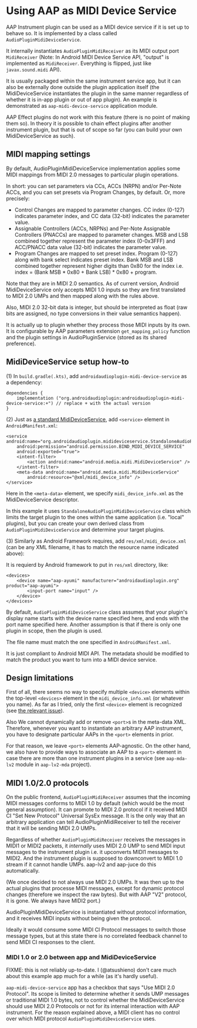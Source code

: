 # Using AAP as MIDI Device Service

AAP Instrument plugin can be used as a MIDI device service if it is set up to behave so. It is implemented by a class called `AudioPluginMidiDeviceService`.

It internally instantiates `AudioPluginMidiReceiver` as its MIDI output port `MidiReceiver` (Note: In Android MIDI Device Service API, "output" is implemented as `MidiReceiver`. Everything is flipped, just like `javax.sound.midi` API).

It is usually packaged within the same instrument service app, but it can also be externally done outside the plugin application itself (the MidiDeviceService instantiates the plugin in the same manner regardless of whether it is in-app plugin or out of app plugin). An example is demonstrated as `aap-midi-device-service` application module.

AAP Effect plugins do not work with this feature (there is no point of making them so). In theory it is possible to chain effect plugins after another instrument plugin, but that is out of scope so far (you can build your own MidiDeviceService as such).

## MIDI mapping settings

By default, AudioPluginMidiDeviceService implementation applies some MIDI mappings from MIDI 2.0 messages to particular plugin operations.

In short: you can set parameters via CCs, ACCs (NRPN) and/or Per-Note ACCs, and you can set presets via Program Changes, by default. Or, more precisely:

- Control Changes are mapped to parameter changes. CC index (0-127) indicates parameter index, and CC data (32-bit) indicates the parameter value.
- Assignable Controllers (ACCs, NRPNs) and Per-Note Assignable Controllers (PNACCs) are mapped to parameter changes. MSB and LSB combined together represent the parameter index (0-0x3FFF) and ACC/PNACC data value (32-bit) indicates the parameter value.
- Program Changes are mapped to set preset index. Program (0-127) along with bank select indicates preset index. Bank MSB and LSB combined together represent higher digits than 0x80 for the index i.e. index = (Bank MSB * 0x80 + Bank LSB) * 0x80 + program.

Note that they are in MIDI 2.0 semantics. As of current version, Android MidiDeviceService only accepts MIDI 1.0 inputs so they are first translated to MIDI 2.0 UMPs and then mapped along with the rules above.

Also, MIDI 2.0 32-bit data is integer, but should be interpreted as float (raw bits are assigned, no type conversions in their value semantics happen).

It is actually up to plugin whether they process those MIDI inputs by its own. It is configurable by AAP parameters extension `get_mapping_policy` function and the plugin settings in AudioPluginService (stored as its shared preference).

## MidiDeviceService setup how-to

(1) In `build.gradle(.kts)`, add `androidaudioplugin-midi-device-service` as a dependency:

```
dependencies {
    implementation ("org.androidaudioplugin:androidaudioplugin-midi-device-service:+") // replace + with the actual version
}
```

(2) Just as [a standard MidiDeviceService](https://developer.android.com/reference/android/media/midi/package-summary#manifest_files), add `<service>` element in `AndroidManifest.xml`:

```
<service android:name="org.androidaudioplugin.midideviceservice.StandaloneAudioPluginMidiDeviceService"
    android:permission="android.permission.BIND_MIDI_DEVICE_SERVICE"
    android:exported="true">
    <intent-filter>
        <action android:name="android.media.midi.MidiDeviceService" />
    </intent-filter>
    <meta-data android:name="android.media.midi.MidiDeviceService"
        android:resource="@xml/midi_device_info" />
</service>
```

Here in the `<meta-data>` element, we specify `midi_device_info.xml` as the MidiDeviceService descriptor.

In this example it uses `StandaloneAudioPluginMidiDeviceService` class which limits the target plugin to the ones within the same application (i.e. "local" plugins), but you can create your own derived class from `AudioPluginMidiDeviceService` and determine your target plugins.

(3) Similarly as Android Framework requires, add `res/xml/midi_device.xml` (can be any XML filename, it has to match the resource name indicated above):

It is requierd by Android framework to put in `res/xml` directory, like:

```
<devices>
    <device name="aap-ayumi" manufacturer="androidaudioplugin.org" product="aap-ayumi">
        <input-port name="input" />
    </device>
</devices>
```

By default, `AudioPluginMidiDeviceService` class assumes that your plugin's display name starts with the device name specified here, and ends with the port name specified here. Another assumption is that if there is only one plugin in scope, then the plugin is used.

The file name must match the one specified in `AndroidManifest.xml`.

It is just compliant to Android MIDI API. The metadata should be modified to match the product you want to turn into a MIDI device service.

## Design limitations

First of all, there seems no way to specify multiple `<device>` elements within the top-level `<devices>` element in the `midi_device_info.xml` (or whatever you name). As far as I tried, only the first `<device>` element is recognized (see [the relevant issue](https://github.com/atsushieno/aap-core/issues/91)).

Also We cannot dynamically add or remove `<port>`s in the meta-data XML. Therefore, whenever you want to instantiate an arbitrary AAP instrument, you have to designate particular AAPs in the `<port>` elements in prior.

For that reason, we leave `<port>` elements AAP-agnostic. On the other hand, we also have to provide ways to associate an AAP to a `<port>` element in case there are more than one instrument plugins in a service (see `aap-mda-lv2` module in `aap-lv2-mda` project).

## MIDI 1.0/2.0 protocols

On the public frontend, `AudioPluginMidiReceiver` assumes that the incoming MIDI messages conforms to MIDI 1.0 by default (which would be the most general assumption).
It can promote to MIDI 2.0 protocol if it received MIDI CI "Set New Protocol" Universal SysEx message. It is the only way that an arbitrary application can tell AudioPluginMidiReceiver to tell the receiver that it will be sending MIDI 2.0 UMPs.

Regardless of whether `AudioPluginMidiReceiver` receives the messages in MIDI1 or MIDI2 packets, it *internally* uses MIDI 2.0 UMP to send MIDI input messages to the instrument plugin i.e. it upconverts MIDI1 messages to MIDI2.
And the instrument plugin is supposed to downconvert to MIDI 1.0 stream if it cannot handle UMPs. aap-lv2 and aap-juce do this automatically.

(We once decided to not always use MIDI 2.0 UMPs. It was then up to the actual plugins that processe MIDI messages, except for dynamic protocol changes (therefore we inspect the raw bytes). But with AAP "V2" protocol, it is gone. We always have MIDI2 port.)

AudioPluginMidiDeviceService is instantiated without protocol information, and it receives MIDI inputs without being given the protocol.

Ideally it would consume some MIDI CI Protocol messages to switch those message types, but at this state there is no correlated feedback channel to send MIDI CI responses to the client.

### MIDI 1.0 or 2.0 between app and MidiDeviceService

FIXME: this is not reliably up-to-date. I (@atsushieno) don't care much about this example app much for a while (as it's hardly useful).

`aap-midi-device-service` app has a checkbox that says "Use MIDI 2.0 Protocol". Its scope is limited to determine whether it sends UMP messages or traditional MIDI 1.0 bytes, not to control whether the MidiDeviceService should use MIDI 2.0 Protocols or not for its internal interaction with AAP instrument. For the reason explained above, a MIDI client has no control over which MIDI protocol `AudioPluginMidiDeviceService` uses.
